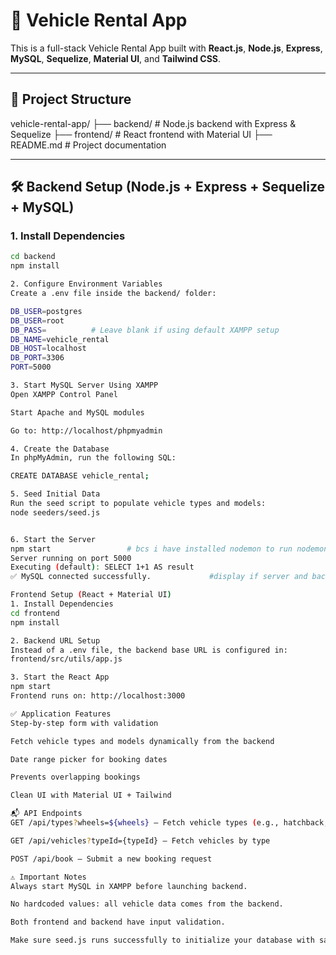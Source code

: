 # 🚗 Vehicle Rental App

This is a full-stack Vehicle Rental App built with **React.js**, **Node.js**, **Express**, **MySQL**, **Sequelize**, **Material UI**, and **Tailwind CSS**.

---

## 📁 Project Structure

vehicle-rental-app/
├── backend/ # Node.js backend with Express & Sequelize
├── frontend/ # React frontend with Material UI
├── README.md # Project documentation


---

## 🛠️ Backend Setup (Node.js + Express + Sequelize + MySQL)

### 1. Install Dependencies

```bash
cd backend
npm install

2. Configure Environment Variables
Create a .env file inside the backend/ folder:

DB_USER=postgres
DB_USER=root
DB_PASS=          # Leave blank if using default XAMPP setup
DB_NAME=vehicle_rental
DB_HOST=localhost
DB_PORT=3306
PORT=5000

3. Start MySQL Server Using XAMPP
Open XAMPP Control Panel

Start Apache and MySQL modules

Go to: http://localhost/phpmyadmin

4. Create the Database
In phpMyAdmin, run the following SQL:

CREATE DATABASE vehicle_rental;

5. Seed Initial Data
Run the seed script to populate vehicle types and models:
node seeders/seed.js


6. Start the Server
npm start                 # bcs i have installed nodemon to run nodemon
Server running on port 5000
Executing (default): SELECT 1+1 AS result
✅ MySQL connected successfully.             #display if server and backend running successfully 

Frontend Setup (React + Material UI)
1. Install Dependencies
cd frontend
npm install

2. Backend URL Setup
Instead of a .env file, the backend base URL is configured in:
frontend/src/utils/app.js

3. Start the React App
npm start
Frontend runs on: http://localhost:3000

✅ Application Features
Step-by-step form with validation

Fetch vehicle types and models dynamically from the backend

Date range picker for booking dates

Prevents overlapping bookings

Clean UI with Material UI + Tailwind

📬 API Endpoints
GET /api/types?wheels=${wheels} – Fetch vehicle types (e.g., hatchback, cruiser)

GET /api/vehicles?typeId={typeId} – Fetch vehicles by type

POST /api/book – Submit a new booking request

⚠️ Important Notes
Always start MySQL in XAMPP before launching backend.

No hardcoded values: all vehicle data comes from the backend.

Both frontend and backend have input validation.

Make sure seed.js runs successfully to initialize your database with sample data.


